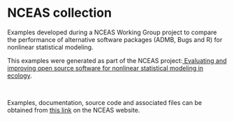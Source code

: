 #  NCEAS collection

Examples developed during a NCEAS Working Group project to compare the performance of alternative software packages (ADMB, Bugs and R) for nonlinear statistical modeling.

This examples were generated as part of the NCEAS project:[ Evaluating and improving open source software for nonlinear statistical modeling in ecology][1].

 

Examples, documentation, source code and associated files can be obtained from [this link][2] on the NCEAS website.  

 

 

[1]: https://groups.nceas.ucsb.edu/non-linear-modeling
[2]: https://groups.nceas.ucsb.edu/non-linear-modeling/projects
